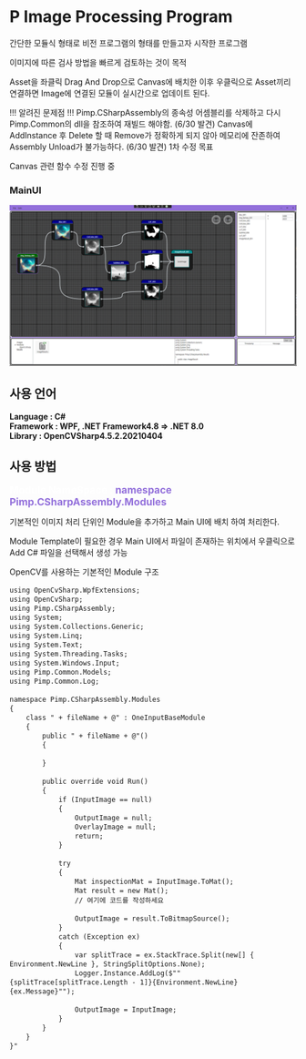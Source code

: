 # P Image Processing Program
간단한 모듈식 형태로 비전 프로그램의 형태를 만들고자 시작한 프로그램

이미지에 따른 검사 방법을 빠르게 검토하는 것이 목적

Asset을 좌클릭 Drag And Drop으로 Canvas에 배치한 이후
우클릭으로 Asset끼리 연결하면 Image에 연결된 모듈이 실시간으로 업데이트 된다.

!!! 알려진 문제점 !!!
Pimp.CSharpAssembly의 종속성 어셈블리를 삭제하고 다시 Pimp.Common의 dll을 참조하여 재빌드 해야함. (6/30 발견)
Canvas에 AddInstance 후 Delete 할 때 Remove가 정확하게 되지 않아 메모리에 잔존하여 Assembly Unload가 불가능하다. (6/30 발견) 1차 수정 목표

Canvas 관련 함수 수정 진행 중

### MainUI
<img src="./Document/Main UI_2024_0505.png" title="px(픽셀) 크기 설정" alt="MainUI"></img><br/>

## 사용 언어
**Language : C#**    
**Framework : WPF, .NET Framework4.8 => .NET 8.0**   
**Library : OpenCVSharp4.5.2.20210404**

## 사용 방법
<span style="color:white;font-size:125%">**Module NameSpace :**</span>
<span style="color:MediumPurple;font-size:125%">**namespace Pimp.CSharpAssembly.Modules**</span>    

기본적인 이미지 처리 단위인 Module을 추가하고 Main UI에 배치 하여 처리한다.     

Module Template이 필요한 경우 Main UI에서 파일이 존재하는 위치에서 우클릭으로 Add C# 파일을 선택해서 생성 가능

OpenCV를 사용하는 기본적인 Module 구조
```
using OpenCvSharp.WpfExtensions;
using OpenCvSharp;
using Pimp.CSharpAssembly;
using System;
using System.Collections.Generic;
using System.Linq;
using System.Text;
using System.Threading.Tasks;
using System.Windows.Input;
using Pimp.Common.Models;
using Pimp.Common.Log;

namespace Pimp.CSharpAssembly.Modules
{
    class " + fileName + @" : OneInputBaseModule
    {
        public " + fileName + @"()
        {
            
        }

        public override void Run()
        {
            if (InputImage == null)
            {
                OutputImage = null;
                OverlayImage = null;
                return;
            }

            try
            {
                Mat inspectionMat = InputImage.ToMat();
                Mat result = new Mat();
                // 여기에 코드를 작성하세요

                OutputImage = result.ToBitmapSource();
            }
            catch (Exception ex)
            {
                var splitTrace = ex.StackTrace.Split(new[] { Environment.NewLine }, StringSplitOptions.None);
                Logger.Instance.AddLog($""{splitTrace[splitTrace.Length - 1]}{Environment.NewLine}{ex.Message}"");

                OutputImage = InputImage;
            }
        }
    }
}"
```

